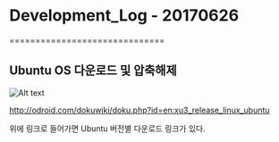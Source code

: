 ﻿# Development_Log - 20170626
==============================

Ubuntu OS 다운로드 및 압축해제 
-------------------------------

![Alt text](~/Picture/20170626-Ubuntu.png)

<http://odroid.com/dokuwiki/doku.php?id=en:xu3_release_linux_ubuntu>

위에 링크로 들어가면 Ubuntu 버전별 다운로드 링크가 있다.


